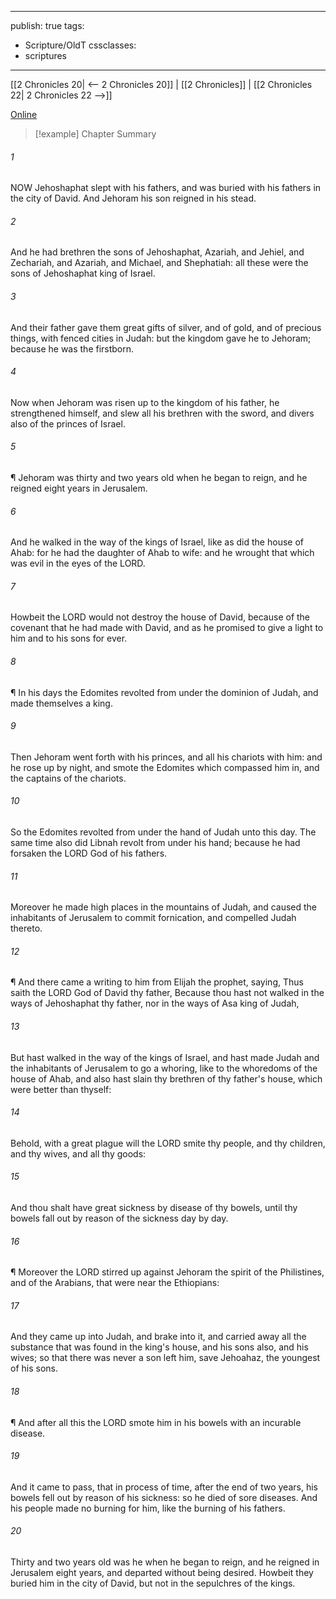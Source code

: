 

---
publish: true
tags:
  - Scripture/OldT
cssclasses:
  - scriptures
---
[[2 Chronicles 20| <-- 2 Chronicles 20]] | [[2 Chronicles]] | [[2 Chronicles 22| 2 Chronicles 22 -->]]

[Online](https://churchofjesuschrist.org/study/scriptures/ot/2-chr/21?lang=eng)

>[!example] Chapter Summary
>
###### 1
NOW Jehoshaphat slept with his fathers, and was buried with his fathers in the city of David.  And Jehoram his son reigned in his stead.
###### 2
And he had brethren the sons of Jehoshaphat, Azariah, and Jehiel, and Zechariah, and Azariah, and Michael, and Shephatiah: all these were the sons of Jehoshaphat king of Israel.
###### 3
And their father gave them great gifts of silver, and of gold, and of precious things, with fenced cities in Judah: but the kingdom gave he to Jehoram; because he was the firstborn.
###### 4
Now when Jehoram was risen up to the kingdom of his father, he strengthened himself, and slew all his brethren with the sword, and divers also of the princes of Israel.
###### 5
¶ Jehoram was thirty and two years old when he began to reign, and he reigned eight years in Jerusalem.
###### 6
And he walked in the way of the kings of Israel, like as did the house of Ahab: for he had the daughter of Ahab to wife: and he wrought that which was evil in the eyes of the LORD.
###### 7
Howbeit the LORD would not destroy the house of David, because of the covenant that he had made with David, and as he promised to give a light to him and to his sons for ever.
###### 8
¶ In his days the Edomites revolted from under the dominion of Judah, and made themselves a king.
###### 9
Then Jehoram went forth with his princes, and all his chariots with him: and he rose up by night, and smote the Edomites which compassed him in, and the captains of the chariots.
###### 10
So the Edomites revolted from under the hand of Judah unto this day.  The same time also did Libnah revolt from under his hand; because he had forsaken the LORD God of his fathers.
###### 11
Moreover he made high places in the mountains of Judah, and caused the inhabitants of Jerusalem to commit fornication, and compelled Judah thereto.
###### 12
¶ And there came a writing to him from Elijah the prophet, saying, Thus saith the LORD God of David thy father, Because thou hast not walked in the ways of Jehoshaphat thy father, nor in the ways of Asa king of Judah,
###### 13
But hast walked in the way of the kings of Israel, and hast made Judah and the inhabitants of Jerusalem to go a whoring, like to the whoredoms of the house of Ahab, and also hast slain thy brethren of thy father's house, which were better than thyself:
###### 14
Behold, with a great plague will the LORD smite thy people, and thy children, and thy wives, and all thy goods:
###### 15
And thou shalt have great sickness by disease of thy bowels, until thy bowels fall out by reason of the sickness day by day.
###### 16
¶ Moreover the LORD stirred up against Jehoram the spirit of the Philistines, and of the Arabians, that were near the Ethiopians:
###### 17
And they came up into Judah, and brake into it, and carried away all the substance that was found in the king's house, and his sons also, and his wives; so that there was never a son left him, save Jehoahaz, the youngest of his sons.
###### 18
¶ And after all this the LORD smote him in his bowels with an incurable disease.
###### 19
And it came to pass, that in process of time, after the end of two years, his bowels fell out by reason of his sickness: so he died of sore diseases.  And his people made no burning for him, like the burning of his fathers.
###### 20
Thirty and two years old was he when he began to reign, and he reigned in Jerusalem eight years, and departed without being desired.  Howbeit they buried him in the city of David, but not in the sepulchres of the kings.



